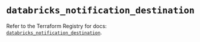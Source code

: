# `databricks_notification_destination`

Refer to the Terraform Registry for docs: [`databricks_notification_destination`](https://registry.terraform.io/providers/databricks/databricks/1.54.0/docs/resources/notification_destination).
